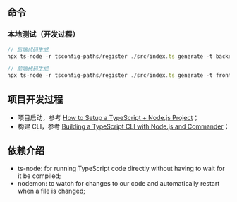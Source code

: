 ## 命令

### 本地测试（开发过程）

```typescript
// 后端代码生成
npx ts-node -r tsconfig-paths/register ./src/index.ts generate -t backend --dir ../energy-hx-backend

// 前端代码生成
npx ts-node -r tsconfig-paths/register ./src/index.ts generate -t frontend --dir ./examples/react
```

## 项目开发过程

- 项目启动，参考 [How to Setup a TypeScript + Node.js Project](https://khalilstemmler.com/blogs/typescript/node-starter-project/)；
- 构建 CLI，参考 [Building a TypeScript CLI with Node.js and Commander](https://blog.logrocket.com/building-typescript-cli-node-js-commander/#getting-started-configuring-typescript)；

## 依赖介绍

- ts-node: for running TypeScript code directly without having to wait for it be compiled;
- nodemon: to watch for changes to our code and automatically restart when a file is changed;

